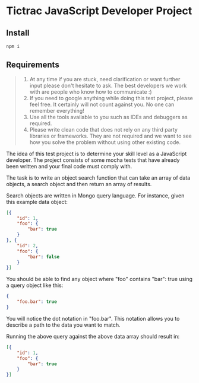 # Tictrac JavaScript Developer Project
## Install
```bash
npm i
```

## Requirements
> 1. At any time if you are stuck, need clarification or want further input please don't hesitate to ask. The best developers we work with are people who know how to communicate :)
> 2. If you need to google anything while doing this test project, please feel free. It certainly will not count against you. No one can remember everything!
> 3. Use all the tools available to you such as IDEs and debuggers as required.
> 4. Please write clean code that does not rely on any third party libraries or frameworks. They are not required and we want to see how you solve the problem without using other existing code.

The idea of this test project is to determine your skill level as a JavaScript developer. The project
consists of some mocha tests that have already been written and your final code must comply with.

The task is to write an object search function that can take an array of data objects, a search object and then
return an array of results.

Search objects are written in Mongo query language. For instance, given this example data object:

```json
[{
	"id": 1,
	"foo": {
		"bar": true
	}
}, {
	"id": 2,
	"foo": {
		"bar": false
	}
}]
```

You should be able to find any object where "foo" contains "bar": true using a query object like this:

```json
{
	"foo.bar": true
}
```

You will notice the dot notation in "foo.bar". This notation allows you to describe a path to the data
you want to match.

Running the above query against the above data array should result in:

```json
[{
 	"id": 1,
 	"foo": {
 		"bar": true
 	}
}]
```